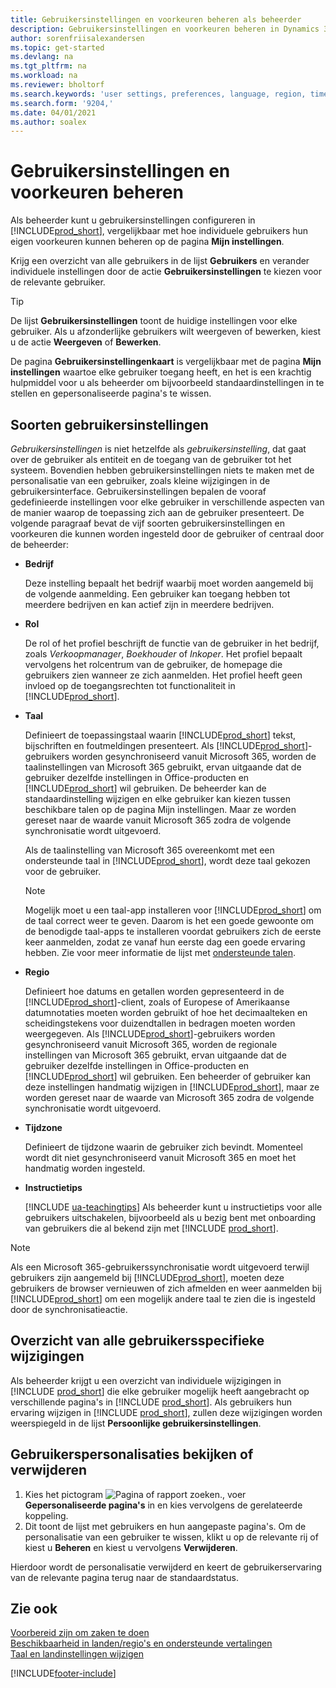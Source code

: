```yaml
---
title: Gebruikersinstellingen en voorkeuren beheren als beheerder
description: Gebruikersinstellingen en voorkeuren beheren in Dynamics 365 Business Central.
author: sorenfriisalexandersen
ms.topic: get-started
ms.devlang: na
ms.tgt_pltfrm: na
ms.workload: na
ms.reviewer: bholtorf
ms.search.keywords: 'user settings, preferences, language, region, time zone, regional settings'
ms.search.form: '9204,'
ms.date: 04/01/2021
ms.author: soalex
---
```

# <a name="manage-user-settings-and-preferences"></a>Gebruikersinstellingen en voorkeuren beheren

Als beheerder kunt u gebruikersinstellingen configureren in [!INCLUDE[prod_short](includes/prod_short.md)], vergelijkbaar met hoe individuele gebruikers hun eigen voorkeuren kunnen beheren op de pagina **Mijn instellingen**.  

Krijg een overzicht van alle gebruikers in de lijst **Gebruikers** en verander individuele instellingen door de actie **Gebruikersinstellingen** te kiezen voor de relevante gebruiker.

> [!TIP]
> De lijst **Gebruikersinstellingen** toont de huidige instellingen voor elke gebruiker. Als u afzonderlijke gebruikers wilt weergeven of bewerken, kiest u de actie **Weergeven** of **Bewerken**.

De pagina **Gebruikersinstellingenkaart** is vergelijkbaar met de pagina **Mijn instellingen** waartoe elke gebruiker toegang heeft, en het is een krachtig hulpmiddel voor u als beheerder om bijvoorbeeld standaardinstellingen in te stellen en gepersonaliseerde pagina's te wissen.  

## <a name="types-of-user-settings"></a>Soorten gebruikersinstellingen

*Gebruikersinstellingen* is niet hetzelfde als *gebruikersinstelling*, dat gaat over de gebruiker als entiteit en de toegang van de gebruiker tot het systeem. Bovendien hebben gebruikersinstellingen niets te maken met de personalisatie van een gebruiker, zoals kleine wijzigingen in de gebruikersinterface. Gebruikersinstellingen bepalen de vooraf gedefinieerde instellingen voor elke gebruiker in verschillende aspecten van de manier waarop de toepassing zich aan de gebruiker presenteert. De volgende paragraaf bevat de vijf soorten gebruikersinstellingen en voorkeuren die kunnen worden ingesteld door de gebruiker of centraal door de beheerder:

* **Bedrijf**  

  Deze instelling bepaalt het bedrijf waarbij moet worden aangemeld bij de volgende aanmelding. Een gebruiker kan toegang hebben tot meerdere bedrijven en kan actief zijn in meerdere bedrijven.

* **Rol**  

  De rol of het profiel beschrijft de functie van de gebruiker in het bedrijf, zoals *Verkoopmanager*, *Boekhouder* of *Inkoper*. Het profiel bepaalt vervolgens het rolcentrum van de gebruiker, de homepage die gebruikers zien wanneer ze zich aanmelden. Het profiel heeft geen invloed op de toegangsrechten tot functionaliteit in [!INCLUDE[prod_short](includes/prod_short.md)].  

* **Taal**  

  Definieert de toepassingstaal waarin [!INCLUDE[prod_short](includes/prod_short.md)] tekst, bijschriften en foutmeldingen presenteert. Als [!INCLUDE[prod_short](includes/prod_short.md)]-gebruikers worden gesynchroniseerd vanuit Microsoft 365, worden de taalinstellingen van Microsoft 365 gebruikt, ervan uitgaande dat de gebruiker dezelfde instellingen in Office-producten en [!INCLUDE[prod_short](includes/prod_short.md)] wil gebruiken. De beheerder kan de standaardinstelling wijzigen en elke gebruiker kan kiezen tussen beschikbare talen op de pagina Mijn instellingen. Maar ze worden gereset naar de waarde vanuit Microsoft 365 zodra de volgende synchronisatie wordt uitgevoerd.

  Als de taalinstelling van Microsoft 365 overeenkomt met een ondersteunde taal in [!INCLUDE[prod_short](includes/prod_short.md)], wordt deze taal gekozen voor de gebruiker.  

  > [!NOTE]
  > Mogelijk moet u een taal-app installeren voor [!INCLUDE[prod_short](includes/prod_short.md)] om de taal correct weer te geven. Daarom is het een goede gewoonte om de benodigde taal-apps te installeren voordat gebruikers zich de eerste keer aanmelden, zodat ze vanaf hun eerste dag een goede ervaring hebben. Zie voor meer informatie de lijst met [ondersteunde talen](/dynamics365/business-central/dev-itpro/compliance/apptest-countries-and-translations).  
  
* **Regio**  

  Definieert hoe datums en getallen worden gepresenteerd in de [!INCLUDE[prod_short](includes/prod_short.md)]-client, zoals of Europese of Amerikaanse datumnotaties moeten worden gebruikt of hoe het decimaalteken en scheidingstekens voor duizendtallen in bedragen moeten worden weergegeven. Als [!INCLUDE[prod_short](includes/prod_short.md)]-gebruikers worden gesynchroniseerd vanuit Microsoft 365, worden de regionale instellingen van Microsoft 365 gebruikt, ervan uitgaande dat de gebruiker dezelfde instellingen in Office-producten en [!INCLUDE[prod_short](includes/prod_short.md)] wil gebruiken. Een beheerder of gebruiker kan deze instellingen handmatig wijzigen in [!INCLUDE[prod_short](includes/prod_short.md)], maar ze worden gereset naar de waarde van Microsoft 365 zodra de volgende synchronisatie wordt uitgevoerd.

* **Tijdzone**  

  Definieert de tijdzone waarin de gebruiker zich bevindt. Momenteel wordt dit niet gesynchroniseerd vanuit Microsoft 365 en moet het handmatig worden ingesteld.  

* **Instructietips**

  [!INCLUDE [ua-teachingtips](includes/ua-teachingtips.md)] Als beheerder kunt u instructietips voor alle gebruikers uitschakelen, bijvoorbeeld als u bezig bent met onboarding van gebruikers die al bekend zijn met [!INCLUDE [prod_short](includes/prod_short.md)].  

> [!NOTE]
> Als een Microsoft 365-gebruikerssynchronisatie wordt uitgevoerd terwijl gebruikers zijn aangemeld bij [!INCLUDE[prod_short](includes/prod_short.md)], moeten deze gebruikers de browser vernieuwen of zich afmelden en weer aanmelden bij [!INCLUDE[prod_short](includes/prod_short.md)] om een mogelijk andere taal te zien die is ingesteld door de synchronisatieactie.

## <a name="overview-of-all-user-specific-changes"></a>Overzicht van alle gebruikersspecifieke wijzigingen

Als beheerder krijgt u een overzicht van individuele wijzigingen in [!INCLUDE [prod_short](includes/prod_short.md)] die elke gebruiker mogelijk heeft aangebracht op verschillende pagina's in [!INCLUDE [prod_short](includes/prod_short.md)]. Als gebruikers hun ervaring wijzigen in [!INCLUDE [prod_short](includes/prod_short.md)], zullen deze wijzigingen worden weerspiegeld in de lijst **Persoonlijke gebruikersinstellingen**. <!--Administrators can also set these settings for users before they log in the first time, so users do not have to do it themselves, providing them a better *getting started* experience.-->

<!-- >[!NOTE]
> User personalizations do not have anything to do with the *personal* lightweight changes a user can make to the user experience.-->

## <a name="to-review-or-delete-user-personalizations"></a>Gebruikerspersonalisaties bekijken of verwijderen

1. Kies het pictogram ![Pagina of rapport zoeken.](media/ui-search/search_small.png "Pictogram Pagina of rapport zoeken"), voer **Gepersonaliseerde pagina's** in en kies vervolgens de gerelateerde koppeling.
2. Dit toont de lijst met gebruikers en hun aangepaste pagina's. Om de personalisatie van een gebruiker te wissen, klikt u op de relevante rij of kiest u **Beheren** en kiest u vervolgens **Verwijderen**.

Hierdoor wordt de personalisatie verwijderd en keert de gebruikerservaring van de relevante pagina terug naar de standaardstatus.

## <a name="see-also"></a>Zie ook

[Voorbereid zijn om zaken te doen](ui-get-ready-business.md)  
[Beschikbaarheid in landen/regio's en ondersteunde vertalingen](/dynamics365/business-central/dev-itpro/compliance/apptest-countries-and-translations)  
[Taal en landinstellingen wijzigen](about-locale-language.md)  

[!INCLUDE[footer-include](includes/footer-banner.md)]
